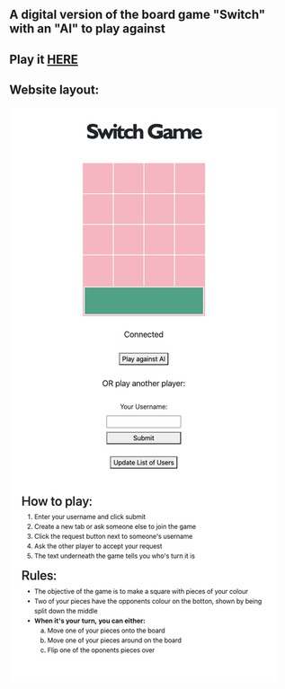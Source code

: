 ## A digital version of the board game "Switch" with an "AI" to play against
Play it [HERE](https://switch.artomweb.com/)
---

## Website layout:

![swithGame](switch.artomweb.com_.png)
